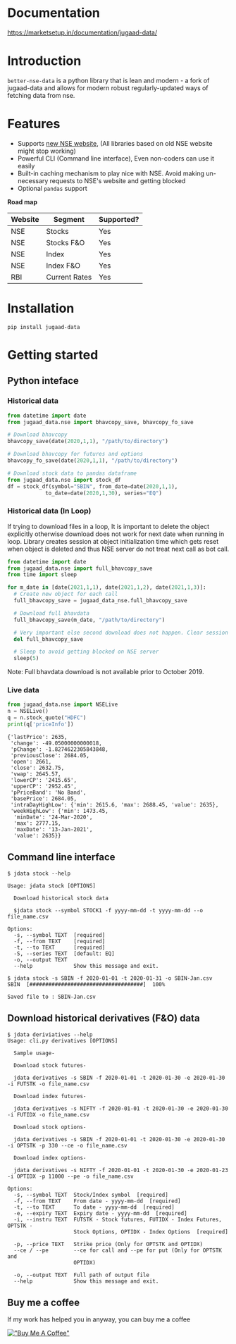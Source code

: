 # Documentation

https://marketsetup.in/documentation/jugaad-data/

# Introduction

`better-nse-data` is a python library that is lean and modern - a fork of jugaad-data and allows for modern robust regularly-updated ways of fetching data from nse.
<!-- 
![Build Badge](https://github.com/jugaad-py/jugaad-data/actions/workflows/run-tests.yml/badge.svg) -->


# Features

* Supports [new NSE website](https://www.nseindia.com/), (All libraries based on old NSE website might stop working)
* Powerful CLI (Command line interface), Even non-coders can use it easily
* Built-in caching mechanism to play nice with NSE. Avoid making un-necessary requests to NSE's website and getting blocked
* Optional `pandas` support 

**Road map**

| Website  | Segment    | Supported? |
|----------|------------|------------|
| NSE      | Stocks     | Yes        |
| NSE      | Stocks F&O | Yes        |
| NSE      | Index      | Yes    |
| NSE      | Index F&O  | Yes        |
| RBI	   | Current Rates| Yes |

# Installation

`pip install jugaad-data` 

# Getting started

## Python inteface

### Historical data

```python
from datetime import date
from jugaad_data.nse import bhavcopy_save, bhavcopy_fo_save

# Download bhavcopy
bhavcopy_save(date(2020,1,1), "/path/to/directory")

# Download bhavcopy for futures and options
bhavcopy_fo_save(date(2020,1,1), "/path/to/directory")

# Download stock data to pandas dataframe
from jugaad_data.nse import stock_df
df = stock_df(symbol="SBIN", from_date=date(2020,1,1),
            to_date=date(2020,1,30), series="EQ")
```

### Historical data (In Loop)
If trying to download files in a loop, It is important to delete the object explicitly otherwise download does not work for next date when running in loop. Library creates session at object initialization time which gets reset when object is deleted and thus NSE server do not treat next call as bot call.

```python
from datetime import date
from jugaad_data.nse import full_bhavcopy_save
from time import sleep

for m_date in [date(2021,1,1), date(2021,1,2), date(2021,1,3)]:
  # Create new object for each call
  full_bhavcopy_save = jugaad_data_nse.full_bhavcopy_save

  # Download full bhavdata
  full_bhavcopy_save(m_date, "/path/to/directory")

  # Very important else second download does not happen. Clear session and create new one
  del full_bhavcopy_save

  # Sleep to avoid getting blocked on NSE server
  sleep(5)
```
Note: Full bhavdata download is not available prior to October 2019.


### Live data

```python
from jugaad_data.nse import NSELive
n = NSELive()
q = n.stock_quote("HDFC")
print(q['priceInfo'])
```

```
{'lastPrice': 2635,
 'change': -49.05000000000018,
 'pChange': -1.8274622305843848,
 'previousClose': 2684.05,
 'open': 2661,
 'close': 2632.75,
 'vwap': 2645.57,
 'lowerCP': '2415.65',
 'upperCP': '2952.45',
 'pPriceBand': 'No Band',
 'basePrice': 2684.05,
 'intraDayHighLow': {'min': 2615.6, 'max': 2688.45, 'value': 2635},
 'weekHighLow': {'min': 1473.45,
  'minDate': '24-Mar-2020',
  'max': 2777.15,
  'maxDate': '13-Jan-2021',
  'value': 2635}}
```

## Command line interface

```
$ jdata stock --help

Usage: jdata stock [OPTIONS]

  Download historical stock data

  $jdata stock --symbol STOCK1 -f yyyy-mm-dd -t yyyy-mm-dd --o file_name.csv

Options:
  -s, --symbol TEXT  [required]
  -f, --from TEXT    [required]
  -t, --to TEXT      [required]
  -S, --series TEXT  [default: EQ]
  -o, --output TEXT
  --help             Show this message and exit.
```

```
$ jdata stock -s SBIN -f 2020-01-01 -t 2020-01-31 -o SBIN-Jan.csv
SBIN  [####################################]  100%

Saved file to : SBIN-Jan.csv
```

## Download historical derivatives (F&O) data

```
$ jdata deriviatives --help
Usage: cli.py derivatives [OPTIONS]

  Sample usage-

  Download stock futures-

  jdata derivatives -s SBIN -f 2020-01-01 -t 2020-01-30 -e 2020-01-30 -i FUTSTK -o file_name.csv

  Download index futures-

  jdata derivatives -s NIFTY -f 2020-01-01 -t 2020-01-30 -e 2020-01-30 -i FUTIDX -o file_name.csv

  Download stock options-

  jdata derivatives -s SBIN -f 2020-01-01 -t 2020-01-30 -e 2020-01-30 -i OPTSTK -p 330 --ce -o file_name.csv

  Download index options-

  jdata derivatives -s NIFTY -f 2020-01-01 -t 2020-01-30 -e 2020-01-23 -i OPTIDX -p 11000 --pe -o file_name.csv

Options:
  -s, --symbol TEXT  Stock/Index symbol  [required]
  -f, --from TEXT    From date - yyyy-mm-dd  [required]
  -t, --to TEXT      To date - yyyy-mm-dd  [required]
  -e, --expiry TEXT  Expiry date - yyyy-mm-dd  [required]
  -i, --instru TEXT  FUTSTK - Stock futures, FUTIDX - Index Futures, OPTSTK -
                     Stock Options, OPTIDX - Index Options  [required]

  -p, --price TEXT   Strike price (Only for OPTSTK and OPTIDX)
  --ce / --pe        --ce for call and --pe for put (Only for OPTSTK and
                     OPTIDX)

  -o, --output TEXT  Full path of output file
  --help             Show this message and exit.
```

## Buy me a coffee

If my work has helped you in anyway, you can buy me a coffee 

[!["Buy Me A Coffee"](https://www.buymeacoffee.com/assets/img/custom_images/orange_img.png)](https://www.buymeacoffee.com/Jugaader)
